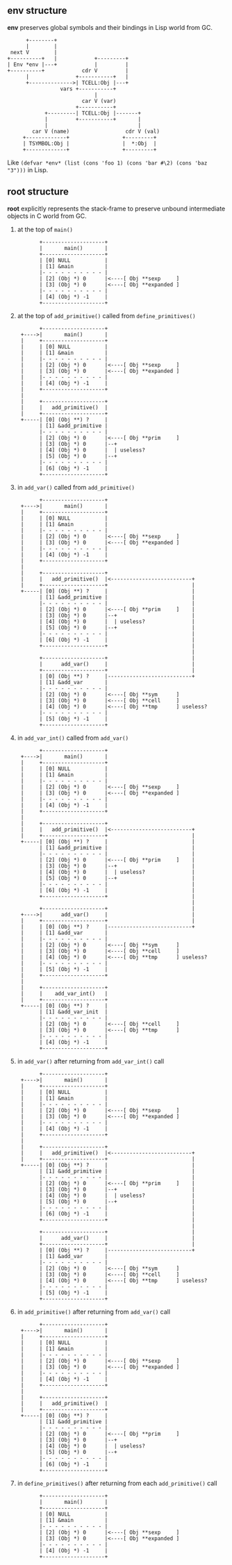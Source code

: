 ## env structure

**env** preserves global symbols and their bindings in Lisp world from GC.

          +--------+
          |        |
     next V        |
    +----------+   |            +---------+
    | Env *env |---+            |         |
    +----------+            cdr V         |
          |               +-----------+   |
          +-------------->| TCELL:Obj |---+
                     vars +-----------+
                                |
                            car V (var)
                          +-----------+
                +---------| TCELL:Obj |-------+
                |         +-----------+       |
                |                             |
            car V (name)                  cdr V (val)
         +-------------+                 +---------+
         | TSYMBOL:Obj |                 |  *:Obj  |
         +-------------+                 +---------+

Like `(defvar *env* (list (cons 'foo 1) (cons 'bar #\2) (cons 'baz "3")))` in
Lisp.

## root structure

**root** explicitly represents the stack-frame to preserve unbound intermediate
objects in C world from GC.

1. at the top of `main()`

              +--------------------+
              |       main()       |
              +--------------------+
              | [0] NULL           |
              | [1] &main          |
              |- - - - - - - - - - |
              | [2] (Obj *) 0      |<----[ Obj **sexp     ]
              | [3] (Obj *) 0      |<----[ Obj **expanded ]
              |- - - - - - - - - - |
              | [4] (Obj *) -1     |
              +--------------------+

2. at the top of `add_primitive()` called from `define_primitives()`

              +--------------------+
        +---->|       main()       |
        |     +--------------------+
        |     | [0] NULL           |
        |     | [1] &main          |
        |     |- - - - - - - - - - |
        |     | [2] (Obj *) 0      |<----[ Obj **sexp     ]
        |     | [3] (Obj *) 0      |<----[ Obj **expanded ]
        |     |- - - - - - - - - - |
        |     | [4] (Obj *) -1     |
        |     +--------------------+
        |
        |     +--------------------+
        |     |   add_primitive()  |
        |     +--------------------+
        +-----| [0] (Obj **) ?     |
              | [1] &add_primitive |
              |- - - - - - - - - - |
              | [2] (Obj *) 0      |<----[ Obj **prim     ]
              | [3] (Obj *) 0      |--+
              | [4] (Obj *) 0      |  | useless?
              | [5] (Obj *) 0      |--+
              |- - - - - - - - - - |
              | [6] (Obj *) -1     |
              +--------------------+

3. in `add_var()` called from `add_primitive()`

              +--------------------+
        +---->|       main()       |
        |     +--------------------+
        |     | [0] NULL           |
        |     | [1] &main          |
        |     |- - - - - - - - - - |
        |     | [2] (Obj *) 0      |<----[ Obj **sexp     ]
        |     | [3] (Obj *) 0      |<----[ Obj **expanded ]
        |     |- - - - - - - - - - |
        |     | [4] (Obj *) -1     |
        |     +--------------------+
        |
        |     +--------------------+
        |     |   add_primitive()  |<--------------------------+
        |     +--------------------+                           |
        +-----| [0] (Obj **) ?     |                           |
              | [1] &add_primitive |                           |
              |- - - - - - - - - - |                           |
              | [2] (Obj *) 0      |<----[ Obj **prim     ]    |
              | [3] (Obj *) 0      |--+                        |
              | [4] (Obj *) 0      |  | useless?               |
              | [5] (Obj *) 0      |--+                        |
              |- - - - - - - - - - |                           |
              | [6] (Obj *) -1     |                           |
              +--------------------+                           |
                                                               |
              +--------------------+                           |
              |      add_var()     |                           |
              +--------------------+                           |
              | [0] (Obj **) ?     |---------------------------+
              | [1] &add_var       |
              |- - - - - - - - - - |
              | [2] (Obj *) 0      |<----[ Obj **sym      ]
              | [3] (Obj *) 0      |<----[ Obj **cell     ]
              | [4] (Obj *) 0      |<----[ Obj **tmp      ] useless?
              |- - - - - - - - - - |
              | [5] (Obj *) -1     |
              +--------------------+

4. in `add_var_int()` called from `add_var()`

              +--------------------+
        +---->|       main()       |
        |     +--------------------+
        |     | [0] NULL           |
        |     | [1] &main          |
        |     |- - - - - - - - - - |
        |     | [2] (Obj *) 0      |<----[ Obj **sexp     ]
        |     | [3] (Obj *) 0      |<----[ Obj **expanded ]
        |     |- - - - - - - - - - |
        |     | [4] (Obj *) -1     |
        |     +--------------------+
        |
        |     +--------------------+
        |     |   add_primitive()  |<--------------------------+
        |     +--------------------+                           |
        +-----| [0] (Obj **) ?     |                           |
              | [1] &add_primitive |                           |
              |- - - - - - - - - - |                           |
              | [2] (Obj *) 0      |<----[ Obj **prim     ]    |
              | [3] (Obj *) 0      |--+                        |
              | [4] (Obj *) 0      |  | useless?               |
              | [5] (Obj *) 0      |--+                        |
              |- - - - - - - - - - |                           |
              | [6] (Obj *) -1     |                           |
              +--------------------+                           |
                                                               |
              +--------------------+                           |
        +---->|      add_var()     |                           |
        |     +--------------------+                           |
        |     | [0] (Obj **) ?     |---------------------------+
        |     | [1] &add_var       |
        |     |- - - - - - - - - - |
        |     | [2] (Obj *) 0      |<----[ Obj **sym      ]
        |     | [3] (Obj *) 0      |<----[ Obj **cell     ]
        |     | [4] (Obj *) 0      |<----[ Obj **tmp      ] useless?
        |     |- - - - - - - - - - |
        |     | [5] (Obj *) -1     |
        |     +--------------------+
        |
        |     +--------------------+
        |     |    add_var_int()   |
        |     +--------------------+
        +-----| [0] (Obj **) ?     |
              | [1] &add_var_init  |
              |- - - - - - - - - - |
              | [2] (Obj *) 0      |<----[ Obj **cell     ]
              | [3] (Obj *) 0      |<----[ Obj **tmp      ]
              |- - - - - - - - - - |
              | [4] (Obj *) -1     |
              +--------------------+

5. in `add_var()` after returning from `add_var_int()` call

              +--------------------+
        +---->|       main()       |
        |     +--------------------+
        |     | [0] NULL           |
        |     | [1] &main          |
        |     |- - - - - - - - - - |
        |     | [2] (Obj *) 0      |<----[ Obj **sexp     ]
        |     | [3] (Obj *) 0      |<----[ Obj **expanded ]
        |     |- - - - - - - - - - |
        |     | [4] (Obj *) -1     |
        |     +--------------------+
        |
        |     +--------------------+
        |     |   add_primitive()  |<--------------------------+
        |     +--------------------+                           |
        +-----| [0] (Obj **) ?     |                           |
              | [1] &add_primitive |                           |
              |- - - - - - - - - - |                           |
              | [2] (Obj *) 0      |<----[ Obj **prim     ]    |
              | [3] (Obj *) 0      |--+                        |
              | [4] (Obj *) 0      |  | useless?               |
              | [5] (Obj *) 0      |--+                        |
              |- - - - - - - - - - |                           |
              | [6] (Obj *) -1     |                           |
              +--------------------+                           |
                                                               |
              +--------------------+                           |
              |      add_var()     |                           |
              +--------------------+                           |
              | [0] (Obj **) ?     |---------------------------+
              | [1] &add_var       |
              |- - - - - - - - - - |
              | [2] (Obj *) 0      |<----[ Obj **sym      ]
              | [3] (Obj *) 0      |<----[ Obj **cell     ]
              | [4] (Obj *) 0      |<----[ Obj **tmp      ] useless?
              |- - - - - - - - - - |
              | [5] (Obj *) -1     |
              +--------------------+

6. in `add_primitive()` after returning from `add_var()` call

              +--------------------+
        +---->|       main()       |
        |     +--------------------+
        |     | [0] NULL           |
        |     | [1] &main          |
        |     |- - - - - - - - - - |
        |     | [2] (Obj *) 0      |<----[ Obj **sexp     ]
        |     | [3] (Obj *) 0      |<----[ Obj **expanded ]
        |     |- - - - - - - - - - |
        |     | [4] (Obj *) -1     |
        |     +--------------------+
        |
        |     +--------------------+
        |     |   add_primitive()  |
        |     +--------------------+
        +-----| [0] (Obj **) ?     |
              | [1] &add_primitive |
              |- - - - - - - - - - |
              | [2] (Obj *) 0      |<----[ Obj **prim     ]
              | [3] (Obj *) 0      |--+
              | [4] (Obj *) 0      |  | useless?
              | [5] (Obj *) 0      |--+
              |- - - - - - - - - - |
              | [6] (Obj *) -1     |
              +--------------------+

7. in `define_primitives()` after returning from each `add_primitive()` call

              +--------------------+
              |       main()       |
              +--------------------+
              | [0] NULL           |
              | [1] &main          |
              |- - - - - - - - - - |
              | [2] (Obj *) 0      |<----[ Obj **sexp     ]
              | [3] (Obj *) 0      |<----[ Obj **expanded ]
              |- - - - - - - - - - |
              | [4] (Obj *) -1     |
              +--------------------+
